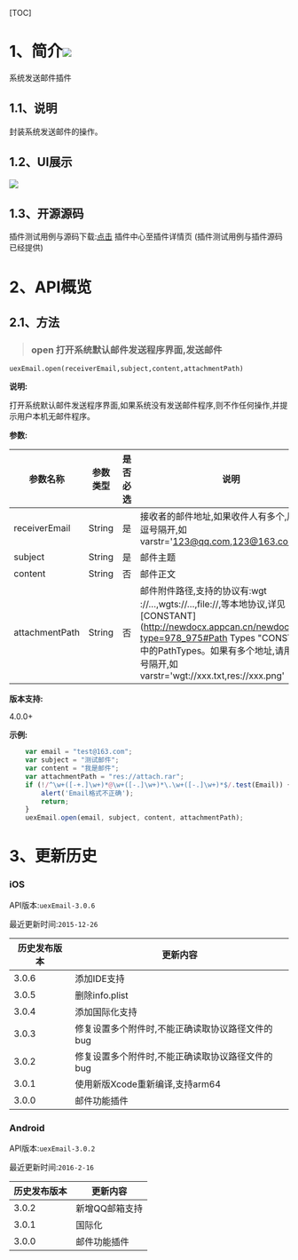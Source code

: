 [TOC]

# 1、简介[![](http://appcan-download.oss-cn-beijing.aliyuncs.com/%E5%85%AC%E6%B5%8B%2Fgf.png)]() 
系统发送邮件插件

## 1.1、说明
 封装系统发送邮件的操作。

## 1.2、UI展示
 ![](http://newdocx.appcan.cn/docximg/152402m2015e6w7q.jpg)

## 1.3、开源源码
插件测试用例与源码下载:[点击](http://plugin.appcan.cn/details.html?id=171_index) 插件中心至插件详情页 (插件测试用例与插件源码已经提供)

# 2、API概览

## 2.1、方法

> ### open 打开系统默认邮件发送程序界面,发送邮件

`uexEmail.open(receiverEmail,subject,content,attachmentPath)`

**说明:**

打开系统默认邮件发送程序界面,如果系统没有发送邮件程序,则不作任何操作,并提示用户本机无邮件程序。

**参数:**


| 参数名称           | 参数类型   | 是否必选 | 说明                                       |
| -------------- | ------ | ---- | ---------------------------------------- |
| receiverEmail  | String | 是    | 接收者的邮件地址,如果收件人有多个,用英文逗号隔开,如varstr='123@qq.com,123@163.com' |
| subject        | String | 是    | 邮件主题                                     |
| content        | String | 否    | 邮件正文                                     |
| attachmentPath | String | 否    | 邮件附件路径,支持的协议有:wgt ://…,wgts://…,file://,等本地协议,详见[CONSTANT](http://newdocx.appcan.cn/newdocx/docx?type=978_975#Path Types "CONSTANT")中的PathTypes。如果有多个地址,请用英文逗号隔开,如varstr='wgt://xxx.txt,res://xxx.png' |

**版本支持:**

4.0.0+

**示例:**

```javascript
    var email = "test@163.com";
    var subject = "测试邮件";
    var content = "我是邮件";
    var attachmentPath = "res://attach.rar";
    if (!/^\w+([-+.]\w+)*@\w+([-.]\w+)*\.\w+([-.]\w+)*$/.test(Email)) {
        alert('Email格式不正确');
        return;
    }
    uexEmail.open(email, subject, content, attachmentPath);
```
# 3、更新历史

### iOS

API版本:`uexEmail-3.0.6`

最近更新时间:`2015-12-26`

| 历史发布版本 | 更新内容                       |
| ------ | -------------------------- |
| 3.0.6  | 添加IDE支持                    |
| 3.0.5  | 删除info.plist               |
| 3.0.4  | 添加国际化支持                    |
| 3.0.3  | 修复设置多个附件时,不能正确读取协议路径文件的bug |
| 3.0.2  | 修复设置多个附件时,不能正确读取协议路径文件的bug |
| 3.0.1  | 使用新版Xcode重新编译,支持arm64      |
| 3.0.0  | 邮件功能插件                     |

### Android

API版本:`uexEmail-3.0.2`

最近更新时间:`2016-2-16`

| 历史发布版本 | 更新内容     |
| ------ | -------- |
| 3.0.2  | 新增QQ邮箱支持 |
| 3.0.1  | 国际化      |
| 3.0.0  | 邮件功能插件   |
